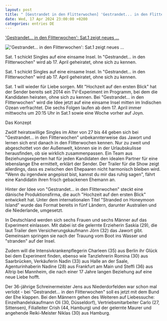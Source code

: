 ```yaml
---
layout: post
title: " [Gestrandet in den Flitterwochen] 'Gestrandet... in den Flitterwochen': Sat.1 zeigt neues ..."
date: Wed, 17 Apr 2024 23:00:00 +0200
categories: entries DE
---
```

['Gestrandet... in den Flitterwochen': Sat.1 zeigt neues ...](https://www.stern.de/kultur/-gestrandet----in-den-flitterwochen---sat-1-zeigt-neues-heiratsexperiment-34637324.html)

!['Gestrandet... in den Flitterwochen': Sat.1 zeigt neues ...](https://image.stern.de/34637328/t/vZ/v1/w1440/r1.7778/-/17--sat-1-zeigt-neues-heiratsexperiment---16-9---spoton-article-1064650.jpg)

Sat. 1 schickt Singles auf eine einsame Insel. In "Gestrandet... in den Flitterwochen" wird ab 17. April geheiratet, ohne sich zu kennen.

Sat. 1 schickt Singles auf eine einsame Insel. In "Gestrandet... in den Flitterwochen" wird ab 17. April geheiratet, ohne sich zu kennen.

Sat. 1 will wieder für Liebe sorgen. Mit "Hochzeit auf den ersten Blick" hat der Sender bereits seit 2014 ein TV-Experiment im Programm, bei dem die Kandidaten heiraten, ohne sich zu kennen. Bei "Gestrandet... in den Flitterwochen" wird die Idee jetzt auf eine einsame Insel mitten im Indischen Ozean verfrachtet. Die sechs Folgen laufen ab dem 17. April immer mittwochs um 20:15 Uhr in Sat.1 sowie eine Woche vorher auf Joyn.

Das Konzept

Zwölf heiratswillige Singles im Alter von 27 bis 44 geben sich bei "Gestrandet... in den Flitterwochen" unbekannterweise das Jawort und lernen sich erst danach in den Flitterwochen kennen. Nur zu zweit und abgeschottet von der Außenwelt, können sie in der Urlaubskulisse herausfinden, ob sie wirklich zusammenpassen. Ein Team aus Beziehungsexperten hat für jeden Kandidaten den idealen Partner für eine lebenslange Ehe ermittelt, erklärt der Sender. Der Trailer für die Show zeigt allerdings, dass es zwischen den Ehepaaren nicht harmonisch bleiben wird. "Wenn du irgendwie angepisst bist, kannst du mir das ruhig sagen", fährt eine Kandidatin ihren frisch gebackenen Ehemann an.

Hinter der Idee von "Gestrandet... in den Flitterwochen" steckt eine dänische Produktionsfirma, die auch "Hochzeit auf den ersten Blick" entwickelt hat. Unter dem internationalen Titel "Stranded on Honeymoon Island" wurde das Format bereits in fünf Ländern, darunter Australien und die Niederlande, umgesetzt.

In Deutschland werden sich sechs Frauen und sechs Männer auf das Experiment einlassen. Mit dabei ist die gelernte Erzieherin Saskia (29), die laut Trailer dem Versicherungskaufmann Jörn (32) das Jawort gibt. Gemeinsam springen sie nach der Trauung vom Boot ins Wasser und "stranden" auf der Insel.

Zudem will die Intensivkrankenpflegerin Charleen (35) aus Berlin ihr Glück bei dem Experiment finden, ebenso wie Tanzlehrerin Romina (30) aus Saarbrücken, Verkäuferin Nadin (33) aus Halle an der Saale, Agenturinhaberin Nadine (28) aus Frankfurt am Main und Steffi (36) aus Altrip bei Mannheim, die nach einer 17 Jahre langen Beziehung auf eine neue Liebe hofft.

Der 36-jährige Schreinermeister Jens aus Niederdorfelden war schon mal verlobt - bei "Gestrandet... in den Flitterwochen" soll es jetzt mit dem Bund der Ehe klappen. Bei den Männern gehen des Weiteren auf Liebessuche: Einzelhandelskaufmann Oli (30, Düsseldorf), Vertriebsmitarbeiter Carlo (27, Sittensen), Filialleiter Crish (44, Hamburg) und der gelernte Maurer und angehende Reiki-Meister Niklas (30) aus Hamburg.

